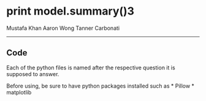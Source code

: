 print model.summary()3
===================


Mustafa Khan
Aaron Wong
Tanner Carbonati

----------

Code
-------------

Each of the python files is named after the respective question it is supposed to answer. 

Before using, be sure to have python packages installed such as 
	* Pillow
	* matplotlib


	 

